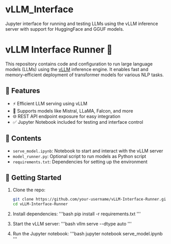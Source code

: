 # vLLM_Interface
Jupyter interface for running and testing LLMs using the vLLM inference server with support for HuggingFace and GGUF models.

# vLLM Interface Runner 🚀

This repository contains code and configuration to run large language models (LLMs) using the [vLLM](https://github.com/vllm-project/vllm) inference engine. It enables fast and memory-efficient deployment of transformer models for various NLP tasks.

## 🔧 Features

- ⚡ Efficient LLM serving using vLLM
- 🧠 Supports models like Mistral, LLaMA, Falcon, and more
- 🌐 REST API endpoint exposure for easy integration
- ✅ Jupyter Notebook included for testing and interface control

## 📁 Contents

- `serve_model.ipynb`: Notebook to start and interact with the vLLM server
- `model_runner.py`: Optional script to run models as Python script
- `requirements.txt`: Dependencies for setting up the environment

## 🚀 Getting Started

1. Clone the repo:
   ```bash
   git clone https://github.com/your-username/vLLM-Interface-Runner.git
   cd vLLM-Interface-Runner
   
2. Install dependencies:
   '''bash
   pip install -r requirements.txt
   '''

4. Start the vLLM server:
   '''bash
   vllm serve <model-name> --dtype auto
   '''

5. Run the Jupyter notebook:
   '''bash
   jupyter notebook serve_model.ipynb
   '''
